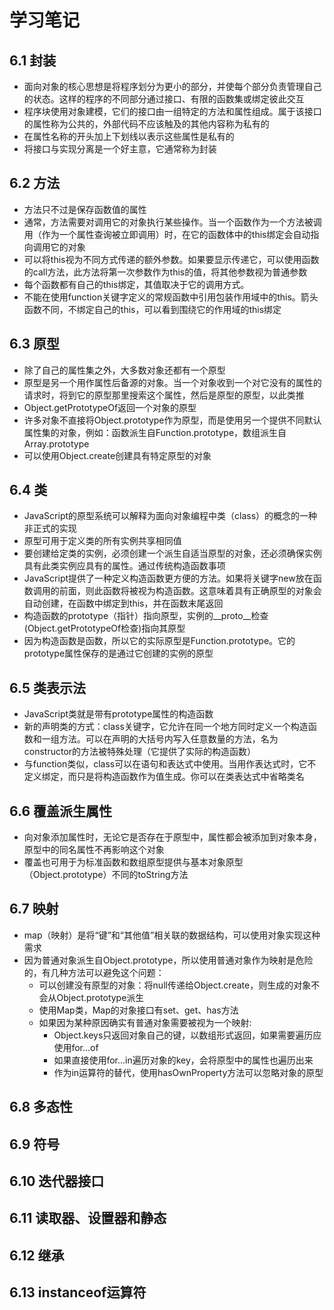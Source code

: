 # 学习笔记

## 6.1 封装

* 面向对象的核心思想是将程序划分为更小的部分，并使每个部分负责管理自己的状态。这样的程序的不同部分通过接口、有限的函数集或绑定彼此交互
* 程序块使用对象建模，它们的接口由一组特定的方法和属性组成。属于该接口的属性称为公共的，外部代码不应该触及的其他内容称为私有的
* 在属性名称的开头加上下划线以表示这些属性是私有的
* 将接口与实现分离是一个好主意，它通常称为封装

## 6.2 方法

* 方法只不过是保存函数值的属性
* 通常，方法需要对调用它的对象执行某些操作。当一个函数作为一个方法被调用（作为一个属性查询被立即调用）时，在它的函数体中的this绑定会自动指向调用它的对象
* 可以将this视为不同方式传递的额外参数。如果要显示传递它，可以使用函数的call方法，此方法将第一次参数作为this的值，将其他参数视为普通参数
* 每个函数都有自己的this绑定，其值取决于它的调用方式。
* 不能在使用function关键字定义的常规函数中引用包装作用域中的this。箭头函数不同，不绑定自己的this，可以看到围绕它的作用域的this绑定

## 6.3 原型

* 除了自己的属性集之外，大多数对象还都有一个原型
* 原型是另一个用作属性后备源的对象。当一个对象收到一个对它没有的属性的请求时，将到它的原型那里搜索这个属性，然后是原型的原型，以此类推
* Object.getPrototypeOf返回一个对象的原型
* 许多对象不直接将Object.prototype作为原型，而是使用另一个提供不同默认属性集的对象，例如：函数派生自Function.prototype，数组派生自Array.prototype
* 可以使用Object.create创建具有特定原型的对象

## 6.4 类

* JavaScript的原型系统可以解释为面向对象编程中类（class）的概念的一种非正式的实现
* 原型可用于定义类的所有实例共享相同值
* 要创建给定类的实例，必须创建一个派生自适当原型的对象，还必须确保实例具有此类实例应具有的属性。通过传统构造函数事项
* JavaScript提供了一种定义构造函数更方便的方法。如果将关键字new放在函数调用的前面，则此函数将被视为构造函数。这意味着具有正确原型的对象会自动创建，在函数中绑定到this，并在函数末尾返回
* 构造函数的prototype（指针）指向原型，实例的\__proto__检查(Object.getPrototypeOf检查)指向其原型
* 因为构造函数是函数，所以它的实际原型是Function.prototype。它的prototype属性保存的是通过它创建的实例的原型

## 6.5 类表示法

* JavaScript类就是带有prototype属性的构造函数
* 新的声明类的方式：class关键字，它允许在同一个地方同时定义一个构造函数和一组方法。可以在声明的大括号内写入任意数量的方法，名为constructor的方法被特殊处理（它提供了实际的构造函数）
* 与function类似，class可以在语句和表达式中使用。当用作表达式时，它不定义绑定，而只是将构造函数作为值生成。你可以在类表达式中省略类名

## 6.6 覆盖派生属性

* 向对象添加属性时，无论它是否存在于原型中，属性都会被添加到对象本身，原型中的同名属性不再影响这个对象
* 覆盖也可用于为标准函数和数组原型提供与基本对象原型（Object.prototype）不同的toString方法

## 6.7 映射

* map（映射）是将“键”和“其他值”相关联的数据结构，可以使用对象实现这种需求
* 因为普通对象派生自Object.prototype，所以使用普通对象作为映射是危险的，有几种方法可以避免这个问题：
  * 可以创建没有原型的对象：将null传递给Object.create，则生成的对象不会从Object.prototype派生
  * 使用Map类，Map的对象接口有set、get、has方法
  * 如果因为某种原因确实有普通对象需要被视为一个映射:
    * Object.keys只返回对象自己的键，以数组形式返回，如果需要遍历应使用for...of
    * 如果直接使用for...in遍历对象的key，会将原型中的属性也遍历出来
    * 作为in运算符的替代，使用hasOwnProperty方法可以忽略对象的原型

## 6.8 多态性

## 6.9 符号

## 6.10 迭代器接口

## 6.11 读取器、设置器和静态

## 6.12 继承

## 6.13 instanceof运算符
